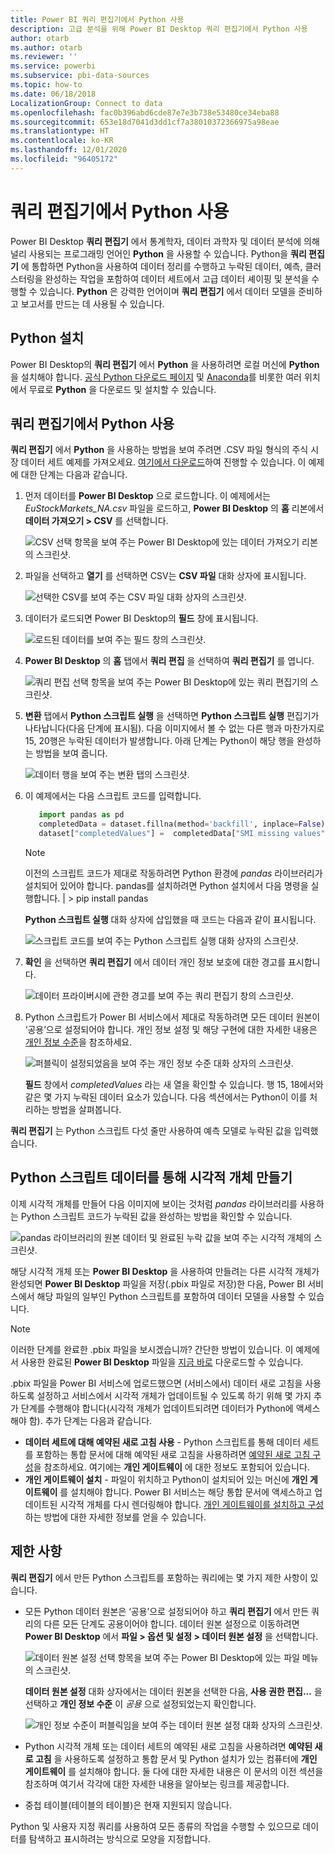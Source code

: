 ```yaml
---
title: Power BI 쿼리 편집기에서 Python 사용
description: 고급 분석을 위해 Power BI Desktop 쿼리 편집기에서 Python 사용
author: otarb
ms.author: otarb
ms.reviewer: ''
ms.service: powerbi
ms.subservice: pbi-data-sources
ms.topic: how-to
ms.date: 06/18/2018
LocalizationGroup: Connect to data
ms.openlocfilehash: fac0b396abd6cde87e7e3b738e53480ce34eba88
ms.sourcegitcommit: 653e18d7041d3dd1cf7a38010372366975a98eae
ms.translationtype: HT
ms.contentlocale: ko-KR
ms.lasthandoff: 12/01/2020
ms.locfileid: "96405172"
---
```

# <a name="use-python-in-query-editor"></a>쿼리 편집기에서 Python 사용
Power BI Desktop **쿼리 편집기** 에서 통계학자, 데이터 과학자 및 데이터 분석에 의해 널리 사용되는 프로그래밍 언어인 **Python** 을 사용할 수 있습니다. Python을 **쿼리 편집기** 에 통합하면 Python을 사용하여 데이터 정리를 수행하고 누락된 데이터, 예측, 클러스터링을 완성하는 작업을 포함하여 데이터 세트에서 고급 데이터 셰이핑 및 분석을 수행할 수 있습니다. **Python** 은 강력한 언어이며 **쿼리 편집기** 에서 데이터 모델을 준비하고 보고서를 만드는 데 사용될 수 있습니다.

## <a name="installing-python"></a>Python 설치
Power BI Desktop의 **쿼리 편집기** 에서 **Python** 을 사용하려면 로컬 머신에 **Python** 을 설치해야 합니다. [공식 Python 다운로드 페이지](https://www.python.org/) 및 [Anaconda](https://anaconda.org/anaconda/python/)를 비롯한 여러 위치에서 무료로 **Python** 을 다운로드 및 설치할 수 있습니다.

## <a name="using-python-in-query-editor"></a>쿼리 편집기에서 Python 사용
**쿼리 편집기** 에서 **Python** 을 사용하는 방법을 보여 주려면 .CSV 파일 형식의 주식 시장 데이터 세트 예제를 가져오세요. [여기에서 다운로드](https://download.microsoft.com/download/F/8/A/F8AA9DC9-8545-4AAE-9305-27AD1D01DC03/EuStockMarkets_NA.csv)하여 진행할 수 있습니다. 이 예제에 대한 단계는 다음과 같습니다.

1. 먼저 데이터를 **Power BI Desktop** 으로 로드합니다. 이 예제에서는 *EuStockMarkets_NA.csv* 파일을 로드하고, **Power BI Desktop** 의 **홈** 리본에서 **데이터 가져오기 > CSV** 를 선택합니다.
   
   ![CSV 선택 항목을 보여 주는 Power BI Desktop에 있는 데이터 가져오기 리본의 스크린샷.](media/desktop-python-in-query-editor/python-in-query-editor-1.png)
2. 파일을 선택하고 **열기** 를 선택하면 CSV는 **CSV 파일** 대화 상자에 표시됩니다.
   
   ![선택한 CSV를 보여 주는 CSV 파일 대화 상자의 스크린샷.](media/desktop-python-in-query-editor/python-in-query-editor-2.png)
3. 데이터가 로드되면 Power BI Desktop의 **필드** 창에 표시됩니다.
   
   ![로드된 데이터를 보여 주는 필드 창의 스크린샷.](media/desktop-python-in-query-editor/python-in-query-editor-3.png)
4. **Power BI Desktop** 의 **홈** 탭에서 **쿼리 편집** 을 선택하여 **쿼리 편집기** 를 엽니다.
   
   ![쿼리 편집 선택 항목을 보여 주는 Power BI Desktop에 있는 쿼리 편집기의 스크린샷.](media/desktop-python-in-query-editor/python-in-query-editor-4.png)
5. **변환** 탭에서 **Python 스크립트 실행** 을 선택하면 **Python 스크립트 실행** 편집기가 나타납니다(다음 단계에 표시됨). 다음 이미지에서 볼 수 없는 다른 행과 마찬가지로 15, 20행은 누락된 데이터가 발생합니다. 아래 단계는 Python이 해당 행을 완성하는 방법을 보여 줍니다.
   
   ![데이터 행을 보여 주는 변환 탭의 스크린샷.](media/desktop-python-in-query-editor/python-in-query-editor-5.png)
6. 이 예제에서는 다음 스크립트 코드를 입력합니다.
   
    ```python
       import pandas as pd
       completedData = dataset.fillna(method='backfill', inplace=False)
       dataset["completedValues"] =  completedData["SMI missing values"]
   ```

   > [!NOTE]
   > 이전의 스크립트 코드가 제대로 작동하려면 Python 환경에 *pandas* 라이브러리가 설치되어 있어야 합니다. pandas를 설치하려면 Python 설치에서 다음 명령을 실행합니다. |      > pip install pandas
   > 
   > 
   
   **Python 스크립트 실행** 대화 상자에 삽입했을 때 코드는 다음과 같이 표시됩니다.
   
   ![스크립트 코드를 보여 주는 Python 스크립트 실행 대화 상자의 스크린샷.](media/desktop-python-in-query-editor/python-in-query-editor-5b.png)
7. **확인** 을 선택하면 **쿼리 편집기** 에서 데이터 개인 정보 보호에 대한 경고를 표시합니다.
   
   ![데이터 프라이버시에 관한 경고를 보여 주는 쿼리 편집기 창의 스크린샷.](media/desktop-python-in-query-editor/python-in-query-editor-6.png)
8. Python 스크립트가 Power BI 서비스에서 제대로 작동하려면 모든 데이터 원본이 ‘공용’으로 설정되어야 합니다. 개인 정보 설정 및 해당 구현에 대한 자세한 내용은 [개인 정보 수준](../admin/desktop-privacy-levels.md)을 참조하세요.
   
   ![퍼블릭이 설정되었음을 보여 주는 개인 정보 수준 대화 상자의 스크린샷.](media/desktop-python-in-query-editor/python-in-query-editor-7.png)
   
   **필드** 창에서 *completedValues* 라는 새 열을 확인할 수 있습니다. 행 15, 18에서와 같은 몇 가지 누락된 데이터 요소가 있습니다. 다음 섹션에서는 Python이 이를 처리하는 방법을 살펴봅니다.
   

**쿼리 편집기** 는 Python 스크립트 다섯 줄만 사용하여 예측 모델로 누락된 값을 입력했습니다.

## <a name="creating-visuals-from-python-script-data"></a>Python 스크립트 데이터를 통해 시각적 개체 만들기
이제 시각적 개체를 만들어 다음 이미지에 보이는 것처럼 *pandas* 라이브러리를 사용하는 Python 스크립트 코드가 누락된 값을 완성하는 방법을 확인할 수 있습니다.

![pandas 라이브러리의 원본 데이터 및 완료된 누락 값을 보여 주는 시각적 개체의 스크린샷.](media/desktop-python-in-query-editor/python-in-query-editor-8.png)

해당 시각적 개체 또는 **Power BI Desktop** 을 사용하여 만들려는 다른 시각적 개체가 완성되면 **Power BI Desktop** 파일을 저장(.pbix 파일로 저장)한 다음, Power BI 서비스에서 해당 파일의 일부인 Python 스크립트를 포함하여 데이터 모델을 사용할 수 있습니다.

> [!NOTE]
> 이러한 단계를 완료한 .pbix 파일을 보시겠습니까? 간단한 방법이 있습니다. 이 예제에서 사용한 완료된 **Power BI Desktop** 파일을 [지금 바로](https://download.microsoft.com/download/A/B/C/ABCF5589-B88F-49D4-ADEB-4A623589FC09/Complete%20Values%20with%20Python%20in%20PQ.pbix) 다운로드할 수 있습니다.

.pbix 파일을 Power BI 서비스에 업로드했으면 (서비스에서) 데이터 새로 고침을 사용하도록 설정하고 서비스에서 시각적 개체가 업데이트될 수 있도록 하기 위해 몇 가지 추가 단계를 수행해야 합니다(시각적 개체가 업데이트되려면 데이터가 Python에 액세스해야 함). 추가 단계는 다음과 같습니다.

* **데이터 세트에 대해 예약된 새로 고침 사용** - Python 스크립트를 통해 데이터 세트를 포함하는 통합 문서에 대해 예약된 새로 고침을 사용하려면 [예약된 새로 고침 구성](refresh-scheduled-refresh.md)을 참조하세요. 여기에는 **개인 게이트웨이** 에 대한 정보도 포함되어 있습니다.
* **개인 게이트웨이 설치** - 파일이 위치하고 Python이 설치되어 있는 머신에 **개인 게이트웨이** 를 설치해야 합니다. Power BI 서비스는 해당 통합 문서에 액세스하고 업데이트된 시각적 개체를 다시 렌더링해야 합니다. [개인 게이트웨이를 설치하고 구성](service-gateway-personal-mode.md)하는 방법에 대한 자세한 정보를 얻을 수 있습니다.

## <a name="limitations"></a>제한 사항
**쿼리 편집기** 에서 만든 Python 스크립트를 포함하는 쿼리에는 몇 가지 제한 사항이 있습니다.

* 모든 Python 데이터 원본은 ‘공용’으로 설정되어야 하고 **쿼리 편집기** 에서 만든 쿼리의 다른 모든 단계도 공용이어야 합니다. 데이터 원본 설정으로 이동하려면 **Power BI Desktop** 에서 **파일 > 옵션 및 설정 > 데이터 원본 설정** 을 선택합니다.
  
  ![데이터 원본 설정 선택 항목을 보여 주는 Power BI Desktop에 있는 파일 메뉴의 스크린샷.](media/desktop-python-in-query-editor/python-in-query-editor-9.png)
  
  **데이터 원본 설정** 대화 상자에서는 데이터 원본을 선택한 다음, **사용 권한 편집...** 을 선택하고 **개인 정보 수준** 이 *공용* 으로 설정되었는지 확인합니다.
  
  ![개인 정보 수준이 퍼블릭임을 보여 주는 데이터 원본 설정 대화 상자의 스크린샷.](media/desktop-python-in-query-editor/python-in-query-editor-10.png)    
* Python 시각적 개체 또는 데이터 세트의 예약된 새로 고침을 사용하려면 **예약된 새로 고침** 을 사용하도록 설정하고 통합 문서 및 Python 설치가 있는 컴퓨터에 **개인 게이트웨이** 를 설치해야 합니다. 둘 다에 대한 자세한 내용은 이 문서의 이전 섹션을 참조하며 여기서 각각에 대한 자세한 내용을 알아보는 링크를 제공합니다.
* 중첩 테이블(테이블의 테이블)은 현재 지원되지 않습니다. 

Python 및 사용자 지정 쿼리를 사용하여 모든 종류의 작업을 수행할 수 있으므로 데이터를 탐색하고 표시하려는 방식으로 모양을 지정합니다.
